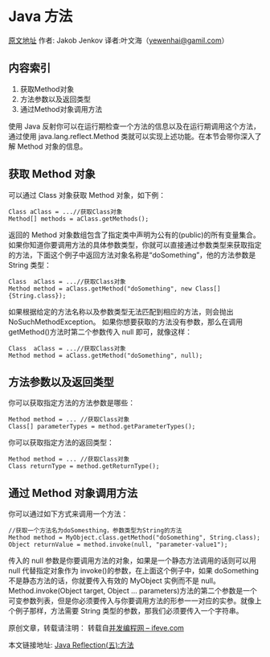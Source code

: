 # Java 方法

[原文地址](http://tutorials.jenkov.com/java-reflection/methods.html) 作者: Jakob Jenkov 译者:叶文海（yewenhai@gamil.com）

## 内容索引

1. 获取Method对象
2. 方法参数以及返回类型
3. 通过Method对象调用方法

使用 Java 反射你可以在运行期检查一个方法的信息以及在运行期调用这个方法，通过使用 java.lang.reflect.Method 类就可以实现上述功能。在本节会带你深入了解 Method 对象的信息。



## 获取 Method 对象

可以通过 Class 对象获取 Method 对象，如下例：


```
Class aClass = ...//获取Class对象
Method[] methods = aClass.getMethods();
```


返回的 Method 对象数组包含了指定类中声明为公有的(public)的所有变量集合。
如果你知道你要调用方法的具体参数类型，你就可以直接通过参数类型来获取指定的方法，下面这个例子中返回方法对象名称是“doSomething”，他的方法参数是 String 类型：

```
Class  aClass = ...//获取Class对象
Method method = aClass.getMethod("doSomething", new Class[]{String.class});
```


如果根据给定的方法名称以及参数类型无法匹配到相应的方法，则会抛出 NoSuchMethodException。
如果你想要获取的方法没有参数，那么在调用 getMethod()方法时第二个参数传入 null 即可，就像这样：


```
Class  aClass = ...//获取Class对象
Method method = aClass.getMethod("doSomething", null);
```

## 方法参数以及返回类型

你可以获取指定方法的方法参数是哪些：


```
Method method = ... //获取Class对象
Class[] parameterTypes = method.getParameterTypes();
```

你可以获取指定方法的返回类型：


```
Method method = ... //获取Class对象
Class returnType = method.getReturnType();
```

## 通过 Method 对象调用方法

你可以通过如下方式来调用一个方法：


```
//获取一个方法名为doSomesthing，参数类型为String的方法
Method method = MyObject.class.getMethod("doSomething", String.class);
Object returnValue = method.invoke(null, "parameter-value1");
```

传入的 null 参数是你要调用方法的对象，如果是一个静态方法调用的话则可以用 null 代替指定对象作为 invoke()的参数，在上面这个例子中，如果 doSomething 不是静态方法的话，你就要传入有效的 MyObject 实例而不是 null。
 Method.invoke(Object target, Object … parameters)方法的第二个参数是一个可变参数列表，但是你必须要传入与你要调用方法的形参一一对应的实参。就像上个例子那样，方法需要 String 类型的参数，那我们必须要传入一个字符串。

原创文章，转载请注明： 转载自[并发编程网 – ifeve.com](http://ifeve.com/)

本文链接地址: [Java Reflection(五):方法](http://ifeve.com/java-reflection%E4%BA%94%E6%96%B9%E6%B3%95/)